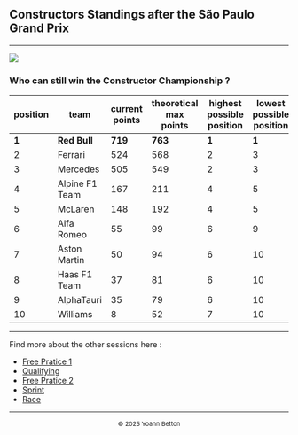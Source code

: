 ## Constructors Standings after the São Paulo Grand Prix

---

<img src="/output/2022-11-13_São_Paulo_Grand_Prix/constructors_standings_championship_white.svg?raw=true"/>

### Who can still win the Constructor Championship ?

| position | team           | current points | theoretical max points | highest possible position | lowest possible position |
| -------- | -------------- | -------------- | ---------------------- | ------------------------- | ------------------------ |
| **1**        | **Red Bull**       | **719**            | **763**                    | **1**                         | **1**                        |
| 2        | Ferrari        | 524            | 568                    | 2                         | 3                        |
| 3        | Mercedes       | 505            | 549                    | 2                         | 3                        |
| 4        | Alpine F1 Team | 167            | 211                    | 4                         | 5                        |
| 5        | McLaren        | 148            | 192                    | 4                         | 5                        |
| 6        | Alfa Romeo     | 55             | 99                     | 6                         | 9                        |
| 7        | Aston Martin   | 50             | 94                     | 6                         | 10                       |
| 8        | Haas F1 Team   | 37             | 81                     | 6                         | 10                       |
| 9        | AlphaTauri     | 35             | 79                     | 6                         | 10                       |
| 10       | Williams       | 8              | 52                     | 7                         | 10                       |

---

Find more about the other sessions here :
  - [Free Pratice 1](/page/FP1/2022-11-13_São_Paulo_Grand_Prix)
  - [Qualifying](/page/Qualifying/2022-11-13_São_Paulo_Grand_Prix) 
  - [Free Pratice 2](/page/FP2/2022-11-13_São_Paulo_Grand_Prix)
  - [Sprint](/page/Sprint/2022-11-13_São_Paulo_Grand_Prix)
  - [Race](/page/Race/2022-11-13_São_Paulo_Grand_Prix)

---

<div style="text-align: center">
  <p style="font-size:11px">&copy; 2025 Yoann Betton</p>
</div>

<!-- ---

<p style="font-size:11px">Page generated from <a href="https://github.com/yoannbtn/yoannbtn.github.io">github.com/yoannbtn</a>.</p> -->